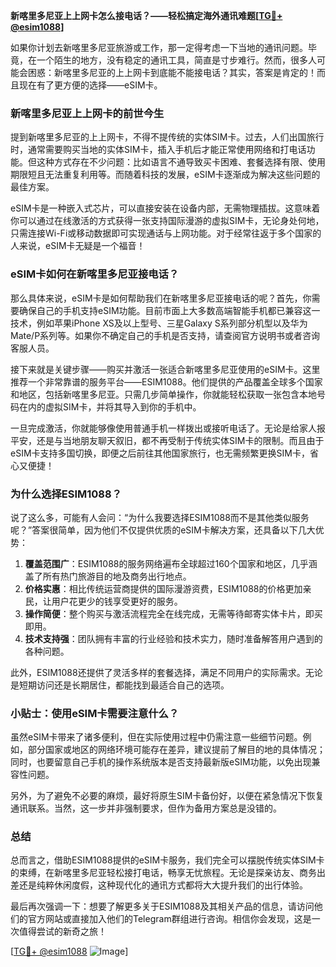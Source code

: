 **新喀里多尼亚上上网卡怎么接电话？——轻松搞定海外通讯难题[[TG💪+ @esim1088](https://t.me/s/esim1088)]**

如果你计划去新喀里多尼亚旅游或工作，那一定得考虑一下当地的通讯问题。毕竟，在一个陌生的地方，没有稳定的通讯工具，简直是寸步难行。然而，很多人可能会困惑：新喀里多尼亚的上上网卡到底能不能接电话？其实，答案是肯定的！而且现在有了更方便的选择——eSIM卡。

### 新喀里多尼亚上上网卡的前世今生

提到新喀里多尼亚的上上网卡，不得不提传统的实体SIM卡。过去，人们出国旅行时，通常需要购买当地的实体SIM卡，插入手机后才能正常使用网络和打电话功能。但这种方式存在不少问题：比如语言不通导致买卡困难、套餐选择有限、使用期限短且无法重复利用等。而随着科技的发展，eSIM卡逐渐成为解决这些问题的最佳方案。

eSIM卡是一种嵌入式芯片，可以直接安装在设备内部，无需物理插拔。这意味着你可以通过在线激活的方式获得一张支持国际漫游的虚拟SIM卡，无论身处何地，只需连接Wi-Fi或移动数据即可实现通话与上网功能。对于经常往返于多个国家的人来说，eSIM卡无疑是一个福音！

### eSIM卡如何在新喀里多尼亚接电话？

那么具体来说，eSIM卡是如何帮助我们在新喀里多尼亚接电话的呢？首先，你需要确保自己的手机支持eSIM功能。目前市面上大多数高端智能手机都已兼容这一技术，例如苹果iPhone XS及以上型号、三星Galaxy S系列部分机型以及华为Mate/P系列等。如果你不确定自己的手机是否支持，请查阅官方说明书或者咨询客服人员。

接下来就是关键步骤——购买并激活一张适合新喀里多尼亚使用的eSIM卡。这里推荐一个非常靠谱的服务平台——ESIM1088。他们提供的产品覆盖全球多个国家和地区，包括新喀里多尼亚。只需几步简单操作，你就能轻松获取一张包含本地号码在内的虚拟SIM卡，并将其导入到你的手机中。

一旦完成激活，你就能够像使用普通手机一样拨出或接听电话了。无论是给家人报平安，还是与当地朋友聊天叙旧，都不再受制于传统实体SIM卡的限制。而且由于eSIM卡支持多国切换，即便之后前往其他国家旅行，也无需频繁更换SIM卡，省心又便捷！

### 为什么选择ESIM1088？

说了这么多，可能有人会问：“为什么我要选择ESIM1088而不是其他类似服务呢？”答案很简单，因为他们不仅提供优质的eSIM卡解决方案，还具备以下几大优势：

1. **覆盖范围广**：ESIM1088的服务网络遍布全球超过160个国家和地区，几乎涵盖了所有热门旅游目的地及商务出行地点。
2. **价格实惠**：相比传统运营商提供的国际漫游资费，ESIM1088的价格更加亲民，让用户花更少的钱享受更好的服务。
3. **操作简便**：整个购买与激活流程完全在线完成，无需等待邮寄实体卡片，即买即用。
4. **技术支持强**：团队拥有丰富的行业经验和技术实力，随时准备解答用户遇到的各种问题。

此外，ESIM1088还提供了灵活多样的套餐选择，满足不同用户的实际需求。无论是短期访问还是长期居住，都能找到最适合自己的选项。

### 小贴士：使用eSIM卡需要注意什么？

虽然eSIM卡带来了诸多便利，但在实际使用过程中仍需注意一些细节问题。例如，部分国家或地区的网络环境可能存在差异，建议提前了解目的地的具体情况；同时，也要留意自己手机的操作系统版本是否支持最新版eSIM功能，以免出现兼容性问题。

另外，为了避免不必要的麻烦，最好将原生SIM卡备份好，以便在紧急情况下恢复通讯联系。当然，这一步并非强制要求，但作为备用方案总是没错的。

### 总结

总而言之，借助ESIM1088提供的eSIM卡服务，我们完全可以摆脱传统实体SIM卡的束缚，在新喀里多尼亚轻松接打电话，畅享无忧旅程。无论是探亲访友、商务出差还是纯粹休闲度假，这种现代化的通讯方式都将大大提升我们的出行体验。

最后再次强调一下：想要了解更多关于ESIM1088及其相关产品的信息，请访问他们的官方网站或直接加入他们的Telegram群组进行咨询。相信你会发现，这是一次值得尝试的新奇之旅！

[[TG💪+ @esim1088](https://t.me/s/esim1088) ![Image](https://i.postimg.cc/4NQfJmqS/Snipaste-2025-05-13-00-14-12.png)]